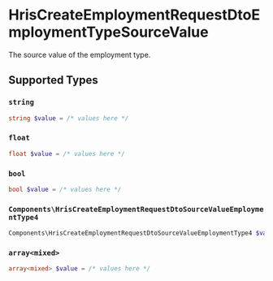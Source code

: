 # HrisCreateEmploymentRequestDtoEmploymentTypeSourceValue

The source value of the employment type.


## Supported Types

### `string`

```php
string $value = /* values here */
```

### `float`

```php
float $value = /* values here */
```

### `bool`

```php
bool $value = /* values here */
```

### `Components\HrisCreateEmploymentRequestDtoSourceValueEmploymentType4`

```php
Components\HrisCreateEmploymentRequestDtoSourceValueEmploymentType4 $value = /* values here */
```

### `array<mixed>`

```php
array<mixed> $value = /* values here */
```

